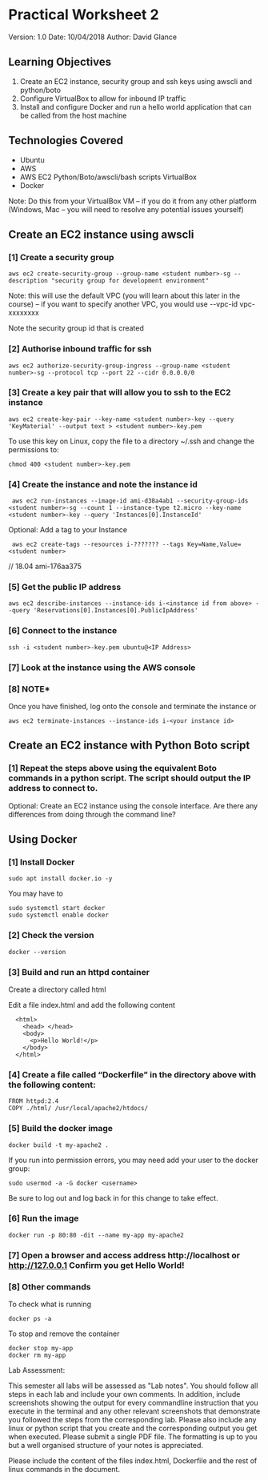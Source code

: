 # Practical Worksheet 2
Version: 1.0 Date: 10/04/2018 Author: David Glance

## Learning Objectives
1. Create an EC2 instance, security group and ssh keys using awscli and python/boto
2. Configure VirtualBox to allow for inbound IP traffic
3. Install and configure Docker and run a hello world application that can be called from the host machine

## Technologies Covered

* Ubuntu
* AWS
* AWS EC2 Python/Boto/awscli/bash scripts VirtualBox
* Docker

Note: Do this from your VirtualBox VM – if you do it from any other platform (Windows, Mac – you will need to resolve any potential issues yourself)

## Create an EC2 instance using awscli
### [1] Create a security group

```
aws ec2 create-security-group --group-name <student number>-sg --description "security group for development environment"
```

Note: this will use the default VPC (you will learn about this later in the course) – if you want to specify another VPC, you would use --vpc-id vpc-xxxxxxxx

Note the security group id that is created

### [2] Authorise inbound traffic for ssh

```
aws ec2 authorize-security-group-ingress --group-name <student number>-sg --protocol tcp --port 22 --cidr 0.0.0.0/0
```

### [3] Create a key pair that will allow you to ssh to the EC2 instance

```
aws ec2 create-key-pair --key-name <student number>-key --query 'KeyMaterial' --output text > <student number>-key.pem
```

To use this key on Linux, copy the file to a directory ~/.ssh and change the permissions to:

```
chmod 400 <student number>-key.pem
```

### [4] Create the instance and note the instance id

```
 aws ec2 run-instances --image-id ami-d38a4ab1 --security-group-ids <student number>-sg --count 1 --instance-type t2.micro --key-name <student number>-key --query 'Instances[0].InstanceId'

 ```
 Optional: Add a tag to your Instance
 ```
  aws ec2 create-tags --resources i-??????? --tags Key=Name,Value=<student number>
 ```

// 18.04 ami-176aa375


### [5] Get the public IP address

```
aws ec2 describe-instances --instance-ids i-<instance id from above> --query 'Reservations[0].Instances[0].PublicIpAddress'
```

### [6] Connect to the instance
```
ssh -i <student number>-key.pem ubuntu@<IP Address>
```
### [7] Look at the instance using the AWS console

### [8] ****NOTE*****

Once you have finished, log onto the console and terminate the instance
or
```
aws ec2 terminate-instances --instance-ids i-<your instance id>
```

## Create an EC2 instance with Python Boto script

### [1] Repeat the steps above using the equivalent Boto commands in a python script. The script should output the IP address to connect to.


Optional: Create an EC2 instance using the console interface. Are there any differences from doing through the command line?

## Using Docker

### [1] Install Docker
```
sudo apt install docker.io -y
```

You may have to

```
sudo systemctl start docker
sudo systemctl enable docker
```

### [2] Check the version

```
docker --version
```

### [3] Build and run an httpd container

Create a directory called html

Edit a file index.html and add the following content

```
  <html>
    <head> </head>
    <body>
      <p>Hello World!</p>
    </body>
  </html>
```

### [4] Create a file called “Dockerfile” in the directory above with the following content:

```
FROM httpd:2.4
COPY ./html/ /usr/local/apache2/htdocs/
```

### [5] Build the docker image

```
docker build -t my-apache2 .
```

If you run into permission errors, you may need add your user to the docker group:

```
sudo usermod -a -G docker <username>
```

Be sure to log out and log back in for this change to take effect.

### [6] Run the image

```
docker run -p 80:80 -dit --name my-app my-apache2
```

### [7] Open a browser and access address http://localhost or http://127.0.0.1 Confirm you get Hello World!

### [8] Other commands

To check what is running

```
docker ps -a
```

To stop and remove the container

```
docker stop my-app
docker rm my-app
```

Lab Assessment:

This semester all labs will be assessed as "Lab notes". You should follow all steps in each lab and include your own comments. In addition, include screenshots showing the output for every commandline instruction that you execute in the terminal and any other relevant screenshots that demonstrate you followed the steps from the corresponding lab. Please also include any linux or python script that you create and the corresponding output you get when executed.
Please submit a single PDF file. The formatting is up to you but a well organised structure of your notes is appreciated.

Please include the content of the files index.html, Dockerfile and the rest of linux commands in the document.

